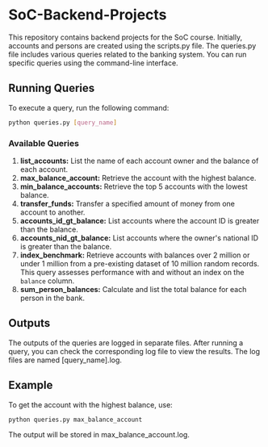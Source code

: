 # SoC-Backend-Projects

This repository contains backend projects for the SoC course. Initially, accounts and persons are created using the scripts.py file. The queries.py file includes various queries related to the banking system. You can run specific queries using the command-line interface.

## Running Queries

To execute a query, run the following command:

```bash
python queries.py [query_name]
```

### Available Queries
1. **list_accounts:** List the name of each account owner and the balance of each account.
2. **max_balance_account:** Retrieve the account with the highest balance.
3. **min_balance_accounts:** Retrieve the top 5 accounts with the lowest balance.
4. **transfer_funds:** Transfer a specified amount of money from one account to another.
5. **accounts_id_gt_balance:** List accounts where the account ID is greater than the balance.
6. **accounts_nid_gt_balance:** List accounts where the owner's national ID is greater than the balance.
7. **index_benchmark:** Retrieve accounts with balances over 2 million or under 1 million from a pre-existing dataset of 10 million random records. This query assesses performance with and without an index on the `balance` column.
8. **sum_person_balances:** Calculate and list the total balance for each person in the bank.

## Outputs
The outputs of the queries are logged in separate files. After running a query, you can check the corresponding log file to view the results. The log files are named [query_name].log.
## Example
To get the account with the highest balance, use:
```bash
python queries.py max_balance_account
```
 The output will be stored in max_balance_account.log.
